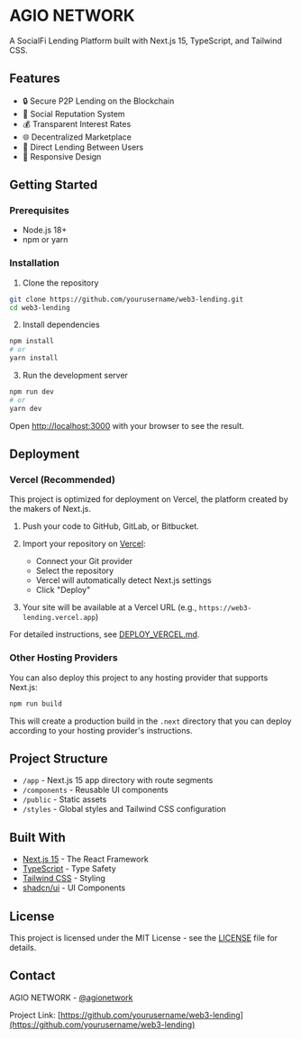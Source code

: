 # AGIO NETWORK

A SocialFi Lending Platform built with Next.js 15, TypeScript, and Tailwind CSS.

## Features

- 🔒 Secure P2P Lending on the Blockchain
- 👥 Social Reputation System
- 💰 Transparent Interest Rates
- 🌐 Decentralized Marketplace
- 🤝 Direct Lending Between Users
- 📱 Responsive Design

## Getting Started

### Prerequisites

- Node.js 18+ 
- npm or yarn

### Installation

1. Clone the repository
```bash
git clone https://github.com/yourusername/web3-lending.git
cd web3-lending
```

2. Install dependencies
```bash
npm install
# or
yarn install
```

3. Run the development server
```bash
npm run dev
# or
yarn dev
```

Open [http://localhost:3000](http://localhost:3000) with your browser to see the result.

## Deployment

### Vercel (Recommended)

This project is optimized for deployment on Vercel, the platform created by the makers of Next.js.

1. Push your code to GitHub, GitLab, or Bitbucket.

2. Import your repository on [Vercel](https://vercel.com/new):
   - Connect your Git provider
   - Select the repository
   - Vercel will automatically detect Next.js settings
   - Click "Deploy"

3. Your site will be available at a Vercel URL (e.g., `https://web3-lending.vercel.app`)

For detailed instructions, see [DEPLOY_VERCEL.md](DEPLOY_VERCEL.md).

### Other Hosting Providers

You can also deploy this project to any hosting provider that supports Next.js:

```bash
npm run build
```

This will create a production build in the `.next` directory that you can deploy according to your hosting provider's instructions.

## Project Structure

- `/app` - Next.js 15 app directory with route segments
- `/components` - Reusable UI components
- `/public` - Static assets
- `/styles` - Global styles and Tailwind CSS configuration

## Built With

- [Next.js 15](https://nextjs.org/) - The React Framework
- [TypeScript](https://www.typescriptlang.org/) - Type Safety
- [Tailwind CSS](https://tailwindcss.com/) - Styling
- [shadcn/ui](https://ui.shadcn.com/) - UI Components

## License

This project is licensed under the MIT License - see the [LICENSE](LICENSE) file for details.

## Contact

AGIO NETWORK - [@agionetwork](https://twitter.com/agionetwork)

Project Link: [https://github.com/yourusername/web3-lending](https://github.com/yourusername/web3-lending) 